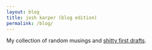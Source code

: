 ```yaml
---
layout: blog
title: josh karper (blog edition)
permalink: /blog/
---
```


My collection of random musings and [shitty first drafts](https://wrd.as.uky.edu/sites/default/files/1-Shitty%20First%20Drafts.pdf).